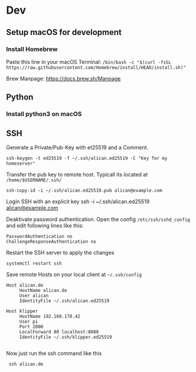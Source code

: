 # Dev


## Setup macOS for development

### Install Homebrew

Paste this line in your macOS Terminal: ```/bin/bash -c "$(curl -fsSL https://raw.githubusercontent.com/Homebrew/install/HEAD/install.sh)"```

Brew Manpage:
https://docs.brew.sh/Manpage


## Python

### Install python3 on macOS



## SSH

Generate a Private/Pub-Key with et25519 and a Comment.

```ssh-keygen -t ed25519 -f ~/.ssh/alican.ed25519 -C "Key for my homeserver"```

Transfer the pub key to remote host. Typicall its located at ```/home/$USERNAME/.ssh/```

```ssh-copy-id -i ~/.ssh/alican.ed25519.pub alican@example.com```

Login SSH with an explicit key
ssh -i ~/.ssh/alican.ed25519 alican@example.com

Deaktivate password authentication. 
Open the config ```/etc/ssh/sshd_config``` and edit following lines like this:

```
PasswordAuthentication no
ChallengeResponseAuthentication no
```
Restart the SSH server to apply the changes

```systemctl restart ssh```

Save remote Hosts on your local client at  ```~/.ssh/config```

```
Host alican.de
     HostName alican.de
     User alican
     IdentityFile ~/.ssh/alican.ed25519

Host klipper
     HostName 192.168.178.42
     User pi
     Port 2000
     LocalForward 80 localhost:8080
     IdentityFile ~/.ssh/klipper.ed25519
     
```

Now just run the ssh command like this

``` ssh alican.de```


